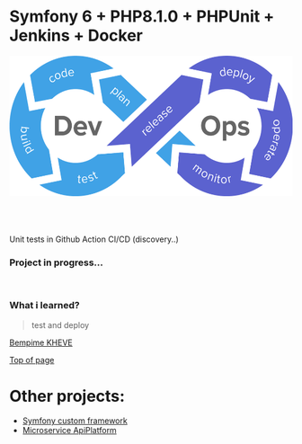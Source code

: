 # Symfony 6 + PHP8.1.0  + PHPUnit + Jenkins + Docker

<div align="center"><img src="public/images/cicd-gotestr.png" height="250" alt="image"></div>

<br/>
    
<br/>

<br/>

 Unit tests in Github Action CI/CD (discovery..)

### Project in progress...


<br/>

### What i learned?
> test and deploy
> 
[Bempime KHEVE](https://www.linkedin.com/in/bempime-kheve/)<br/>

<a href="https://github.com/Juju075/symfony-devops#symfony-6--php810---phpunit--jenkins--docker">Top of page</a>

# Other projects:

<ul>
    <li><a href="https://github.com/Juju075/php_framework">Symfony custom framework</a></li>
    <li><a href="#">Microservice ApiPlatform</a></li>
</ul>

<br>

